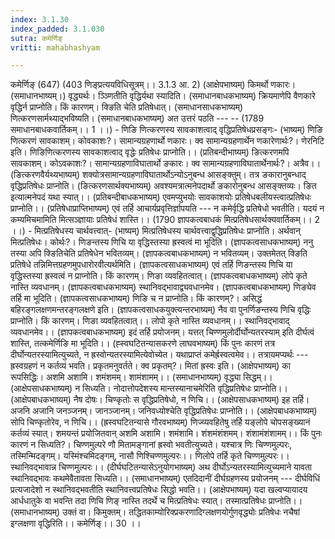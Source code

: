 ```yaml
---
index: 3.1.30
index_padded: 3.1.030
sutra: कमेर्णिङ्
vritti: mahabhashyam

---
```

 कमेर्णिङ् (647) (403 णिङ्प्रत्ययविधिसूत्रम्।। 3.1.3 आ. 2) (आक्षेपभाष्यम्) किमर्थो णकारः। (समाधानभाष्यम्।) वृद्ध्यर्थः। ञ्ञ्णितीति वृद्धिर्यथा स्यादिति। (समाधानबाधकभाष्यम्) क्रियमाणेपि वैणकारे वृद्धिर्न प्राप्नोति। किं कारणम्। क्ङिति चेति प्रतिषेधात्। (समाधानसाधकभाष्यम्) णित्करणसार्मथ्याद्भविष्यति। (समाधानबाधकभाष्यम्) अत उत्तरं पठति --- -- (1789 समाधानबाधकवार्तिकम्।। 1 ।।) - णिङि णित्करणस्य सावकाशत्वाद् वृद्धिप्रतिषेधप्रसङ्गः- (भाष्यम्) णिङि णित्करणं सावकाशम्। कोवकाशः?। सामान्यग्रहणार्थो णकारः। क्व सामान्यग्रहणार्थेन णकारेणार्थः?। णेरनिटि इति। णिङिणित्करणस्य सावकाशत्वाद् वृद्धेः प्रतिषेधः प्राप्नोति।। (प्रतिबन्दीभाष्यम्) ङित्करणमपि सावकाशम्। कोऽवकाशः?। सामान्यग्रहणाविघातार्थो ङकारः। क्व सामान्यग्रहणाविघातार्थेनार्थः?। अत्रैव।। (ङित्करणवैर्यथ्यभाष्यम्) शक्योत्रसामान्यग्रहणाविघातार्थोऽन्योऽनुबन्ध आसङ्क्तुम्। तत्र ङकारानुबन्धाद् वृद्धिप्रतिषेधः प्राप्नोति। (ङित्करणसार्थक्यभाष्यम्) अवश्यमत्रात्मनेपदार्थो ङकारोनुबन्ध आसङ्क्तव्यः। ङित इत्यात्मनेपदं यथा स्यात्।। (प्रतिबन्दीबाधकभाष्यम्) एवमप्युभयोः सावकाशयोः प्रतिषेधबलीयस्त्वात्प्रतिषेधः प्राप्नोति।। (प्रतिषेधाप्राप्तिभाष्यम्) एवं तर्हि आचार्यप्रवृत्तिर्ज्ञापयति --- न कमेर्वृद्धि प्रतिषेधो भवतीति। यदयं न कम्यमिचमामिति मित्सञ्ज्ञायाः प्रतिषेधं शास्ति।। (1790 ज्ञापकत्वबाधकं मित्प्रतिषेधसार्थक्यवार्तिकम्।। 2 ।।) - मित्प्रतिषेधस्य चार्थवत्त्वात्- (भाष्यम्) मित्प्रतिषेधस्य चार्थवत्त्वाद्वृद्धिप्रतिषेधः प्राप्नोति। अर्थवान् मित्प्रतिषेधः। कोर्थः?। णिङन्तस्य णिचि या वृद्धिस्तस्या ह्रस्वत्वं मा भूदिति। (ज्ञापकत्वसाधकभाष्यम्) ननु तस्या अपि क्ङितिचेति प्रतिषेधेन भवितव्यम्। (ज्ञापकत्वबाधकभाष्यम्) न भवितव्यम्। उक्तमेतत् क्ङिति प्रतिषेधे तन्निमित्तग्रहणमुपधारोरवीत्यर्थमिति। (ज्ञापकत्वसाधकभाष्यम्) एवं तर्हि णिङन्तस्य णिचि या वृद्धिस्तस्या ह्रस्वत्वं न प्राप्नोति। किं कारणम्। णिङा व्यवहितत्वात्। (ज्ञापकत्वबाधकभाष्यम्) लोपे कृते नास्ति व्यवधानम्। (ज्ञापकत्वबाधकभाष्यम्) स्थानिवद्भावाद्व्यवधानमेव। (ज्ञापकत्वबाधकभाष्यम्) णिङ्येव तर्हि मा भूदिति। (ज्ञापकत्वसाधकभाष्यम्) णिङि च न प्राप्नोति। किं कारणम्?। असिद्धं बहिरङ्गलक्षणमन्तरङ्गलक्षणे इति। (ज्ञापकत्वसाधकयुक्त्यन्तरभाष्यम्) नैव वा पुनर्णिङन्तस्य णिचि वृद्धिः प्राप्नोति। किं कारणम्। णिङा व्यवहितत्वात्।। लोपो कृते नास्ति व्यवधानम्।। स्थानिवद्भावाद् व्यवधानमेव।। (ज्ञापकत्वबाधकभाष्यम्) इदं तर्हि प्रयोजनम्। यत्तत् चिण्णमुलोर्दीर्घोन्यतरस्याम् इति दीर्घत्वं शास्ति, तत्कमेर्णिङि मा भूदिति।। (ह्स्वघटितन्यासकरणे लाघवभाष्यम्) किं पुनः कारणं तत्र दीर्घोन्यतरस्यामित्युच्यते, न ह्रस्वोन्यतरस्यामित्येवोच्येत। यथाप्राप्तं कमेर्ह्रस्वत्वमेव।। तत्रायमप्यर्थः --- ह्रस्वग्रहणं न कर्तव्यं भवति। प्रकृतमनुवर्तते। क्व प्रकृतम्?। मितां ह्रस्वः इति। (आक्षेपभाष्यम्) का रूपसिद्धिः। अशमि अशामि। शमंशमम्। शामंशामम्।। (समाधानभाष्यम्) वृद्ध्या सिद्धम्।। (आक्षेपसाधकभाष्यम्) न सिध्यति। नोदात्तोपदेशस्य मान्तस्यानाचमेरिति वृद्धिप्रतिषेधः प्राप्नोति।। (आक्षेपबाधकभाष्यम्) नैष दोषः। चिण्कृतोः स वृद्धिप्रतिषेधो, न णिचि।। (आक्षेपसाधकभाष्यम्) इह तर्हि। अजनि अजानि जनञ्जनम्। जानञ्जानम्। जनिवध्योश्चेति वृद्धिप्रतिषेधः प्राप्नोति।। (आक्षेपबाधकभाष्यम्) सोपि चिण्कृतोरेव, न णिचि।। (ह्रस्वघटितन्यासे गौरवभाष्यम्) णिज्व्यवहितेषु तर्हि यङ्लोपे चोपसङ्ख्यानं कर्तव्यं स्यात्। शमयन्तं प्रयोजितवान् अशमि अशामि। शमंशामि। शंशमंशंशमम्। शंशामंशंशामम्।। किं पुनः कारणं न सिध्यति?। चिण्णमुल्परे णौ मितामङ्गानां ह्रस्वो भवतीत्युच्यते। यश्चात्र णिः चिण्णमुल्परः, तस्मिन्मिदङ्गम्। यस्मिंश्चमिदङ्गम्, नासौ णिश्चिण्णमुल्परः।। णिलोपे तर्हि कृते चिण्णमुल्परः।। स्थानिवद्भावान्न चिण्णमुल्परः।। (दीर्घघटितन्यासेऽनुयोगभाष्यम्) अथ दीर्घोऽन्यतरस्यामित्युच्यमाने यावता स्थानिवद्भावः कथमेवैतावता सिध्यति।। (समाधानभाष्यम्) एतदिदानीं दीर्घग्रहणस्य प्रयोजनम् --- दीर्घविधिं प्रत्यजादेशो न स्थानिवद्भवतीति स्थानिवत्त्वप्रतिषेधः सिद्धो भवति।। (आक्षेपभाष्यम्) यदा खल्वप्यायादय आर्धधातुके वा भवन्ति तदा णिचि णिङ् नास्ति तदर्थे च मित्प्रतिषेधः स्यात्। तस्मात्प्रतिषेधः प्राप्नोति।। (समाधानभाष्यम्) उक्तं वा। किमुक्तम्। तद्धितकाम्योरिक्प्रकरणादिग्लक्षणयोर्गुणवृद्ध्योः प्रतिषेधः नचैषां इग्लक्षणा वृद्धिरिति।। कमेर्णिङ्।। 30 ।। 